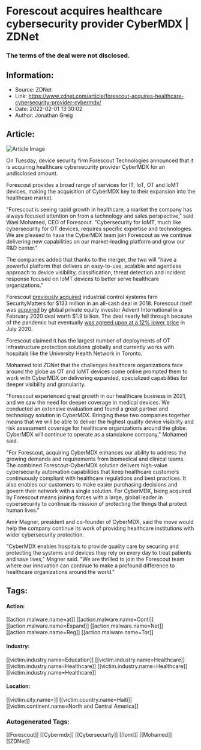 # Forescout acquires healthcare cybersecurity provider CyberMDX | ZDNet
### The terms of the deal were not disclosed.

## Information:
+ Source: ZDNet
+ Link: https://www.zdnet.com/article/forescout-acquires-healthcare-cybersecurity-provider-cybermdx/
+ Date: 2022-02-01 13:30:02
+ Author: Jonathan Greig


## Article:
![Article Image](https://www.zdnet.com/a/img/resize/e2dacd2f38f85e452224cfa84bbb347be05796e3/2021/04/15/eec3dffa-92b5-433b-82ed-3203d20bf5f8/hospital-cyber.jpg?width=770&height=578&fit=crop&auto=webp)

On Tuesday, device security firm Forescout Technologies announced that it is acquiring healthcare cybersecurity provider CyberMDX for an undisclosed amount. 


Forescout provides a broad range of services for IT, IoT, OT and IoMT devices, making the acquisition of CyberMDX key to their expansion into the healthcare market. 

"Forescout is seeing rapid growth in healthcare, a market the company has always focused attention on from a technology and sales perspective," said Wael Mohamed, CEO of Forescout. "Cybersecurity for IoMT, much like cybersecurity for OT devices, requires specific expertise and technologies. We are pleased to have the CyberMDX team join Forescout as we continue delivering new capabilities on our market-leading platform and grow our R&D center."

The companies added that thanks to the merger, the two will "have a powerful platform that delivers an easy-to-use, scalable and agentless approach to device visibility, classification, threat detection and incident response focused on IoMT devices to better serve healthcare organizations."

Forescout [previously acquired](https://www.zdnet.com/article/forescout-technologies-snaps-up-securitymatters-in-113-million-deal/) industrial control systems firm SecurityMatters for $133 million in an all-cash deal in 2018. Forescout itself was [acquired](https://www.zdnet.com/article/device-security-firm-forescout-snapped-up-by-advent-in-1-9-billion-deal/) by global private equity investor Advent International in a February 2020 deal worth $1.9 billion. The deal nearly fell through because of the pandemic but eventually [was agreed upon at a 12% lower price](https://www.zdnet.com/article/back-on-track-forescout-advent-agree-new-merger-price-drop-covid-19-lawsuit/) in July 2020. 

Forescout claimed it has the largest number of deployments of OT infrastructure protection solutions globally and currently works with hospitals like the University Health Network in Toronto. 

Mohamed told *ZDNet* that the challenges healthcare organizations face around the globe as OT and IoMT devices come online prompted them to work with CyberMDX on delivering expanded, specialized capabilities for deeper visibility and granularity. 






"Forescout experienced great growth in our healthcare business in 2021, and we saw the need for deeper coverage in medical devices. We conducted an extensive evaluation and found a great partner and technology solution in CyberMDX. Bringing these two companies together means that we will be able to deliver the highest quality device visibility and risk assessment coverage for healthcare organizations around the globe. CyberMDX will continue to operate as a standalone company," Mohamed said. 

"For Forescout, acquiring CyberMDX enhances our ability to address the growing demands and requirements from biomedical and clinical teams. The combined Forescout-CyberMDX solution delivers high-value cybersecurity automation capabilities that keep healthcare customers continuously compliant with healthcare regulations and best practices. It also enables our customers to make easier purchasing decisions and govern their network with a single solution. For CyberMDX, being acquired by Forescout means joining forces with a large, global leader in cybersecurity to continue its mission of protecting the things that protect human lives."

Amir Magner, president and co-founder of CyberMDX, said the move would help the company continue its work of providing healthcare institutions with wider cybersecurity protection. 

"CyberMDX enables hospitals to provide quality care by securing and protecting the systems and devices they rely on every day to treat patients and save lives," Magner said. "We are thrilled to join the Forescout team where our innovation can continue to make a profound difference to healthcare organizations around the world."





## Tags:

#### Action:
[[action.malware.name=at]] [[action.malware.name=Conti]] [[action.malware.name=Expand]] [[action.malware.name=Net]] [[action.malware.name=Reg]] [[action.malware.name=Tor]]

#### Industry:
[[victim.industry.name=Education]] [[victim.industry.name=Healthcare]] [[victim.industry.name=Healthcare]] [[victim.industry.name=Healthcare]] [[victim.industry.name=Healthcare]]

#### Location:
[[victim.city.name=]] [[victim.country.name=Haiti]] [[victim.continent.name=North and Central America]]

### Autogenerated Tags:
[[Forescout]] [[Cybermdx]] [[Cybersecurity]] [[Iomt]] [[Mohamed]] [[ZDNet]]

